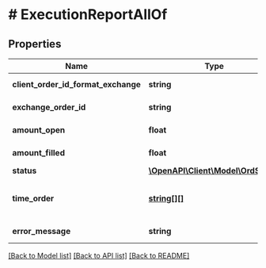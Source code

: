 # # ExecutionReportAllOf

## Properties

Name | Type | Description | Notes
------------ | ------------- | ------------- | -------------
**client_order_id_format_exchange** | **string** | Hash client id | 
**exchange_order_id** | **string** | Exchange order id | [optional] 
**amount_open** | **float** | Amount open | 
**amount_filled** | **float** | Amount filled | 
**status** | [**\OpenAPI\Client\Model\OrdStatus**](OrdStatus.md) |  | 
**time_order** | [**string[][]**](array.md) | History of order status changes | 
**error_message** | **string** | Error message | [optional] 

[[Back to Model list]](../../README.md#documentation-for-models) [[Back to API list]](../../README.md#documentation-for-api-endpoints) [[Back to README]](../../README.md)


